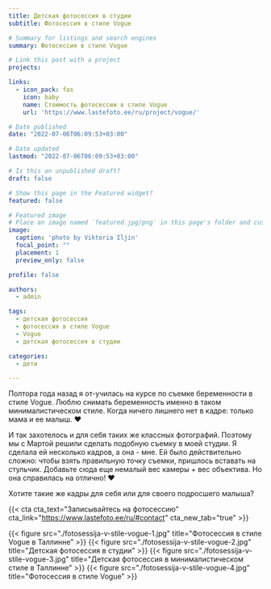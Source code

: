 ```yaml
---
title: Детская фотосессия в студии
subtitle: Фотосессия в стиле Vogue

# Summary for listings and search engines
summary: Фотосессия в стиле Vogue

# Link this post with a project
projects: 

links:
  - icon_pack: fas
    icon: baby
    name: Стоимость фотосессии в стиле Vogue
    url: 'https://www.lastefoto.ee/ru/project/vogue/'

# Date published
date: "2022-07-06T06:09:53+03:00"

# Date updated
lastmod: "2022-07-06T06:09:53+03:00"

# Is this an unpublished draft?
draft: false

# Show this page in the Featured widget?
featured: false

# Featured image
# Place an image named `featured.jpg/png` in this page's folder and customize its options here.
image:
  caption: 'photo by Viktoria Iljin'
  focal_point: ""
  placement: 1
  preview_only: false

profile: false

authors:
  - admin

tags:
  - детская фотосессия
  - фотосессия в стиле Vogue
  - Vogue
  - детская фотосессия в студии

categories:
  - дети

---
```

Полтора года назад я от-училась на курсе по съемке беременности в стиле Vogue. Люблю снимать беременность именно в таком минималистическом стиле. Когда ничего лишнего нет в кадре: только мама и ее малыш. ❤️

И так захотелось и для себя таких же классных фотографий. Поэтому мы с Мартой решили сделать подобную съемку в моей студии. Я сделала ей несколько кадров, а она - мне. Ей было действительно сложно: чтобы взять правильную точку съемки, пришлось вставать на стульчик. Добавьте сюда еще немалый вес камеры + вес объектива. Но она справилась на отлично! ❤️

Хотите такие же кадры для себя или для своего подросшего малыша? 

{{< cta cta_text="Записывайтесь на фотосессию" cta_link="https://www.lastefoto.ee/ru/#contact" cta_new_tab="true" >}}

{{< figure src="./fotosessija-v-stile-vogue-1.jpg" title="Фотосессия в стиле Vogue в Таллинне" >}}
{{< figure src="./fotosessija-v-stile-vogue-2.jpg" title="Детская фотосессия в студии" >}}
{{< figure src="./fotosessija-v-stile-vogue-3.jpg" title="Детская фотосессия в минималистическом стиле в Таллинне" >}}
{{< figure src="./fotosessija-v-stile-vogue-4.jpg" title="Фотосессия в стиле Vogue" >}}
